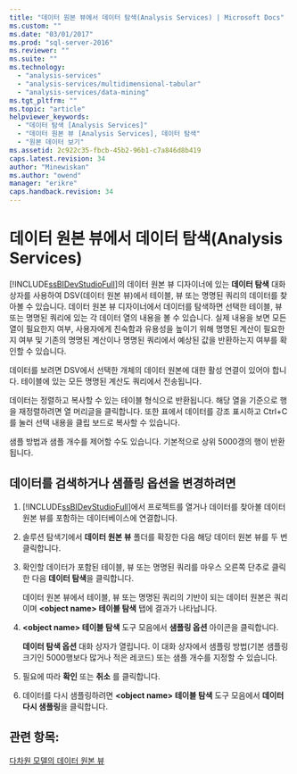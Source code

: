 ```yaml
---
title: "데이터 원본 뷰에서 데이터 탐색(Analysis Services) | Microsoft Docs"
ms.custom: ""
ms.date: "03/01/2017"
ms.prod: "sql-server-2016"
ms.reviewer: ""
ms.suite: ""
ms.technology: 
  - "analysis-services"
  - "analysis-services/multidimensional-tabular"
  - "analysis-services/data-mining"
ms.tgt_pltfrm: ""
ms.topic: "article"
helpviewer_keywords: 
  - "데이터 탐색 [Analysis Services]"
  - "데이터 원본 뷰 [Analysis Services], 데이터 탐색"
  - "원본 데이터 보기"
ms.assetid: 2c922c35-fbcb-45b2-96b1-c7a846d8b419
caps.latest.revision: 34
author: "Minewiskan"
ms.author: "owend"
manager: "erikre"
caps.handback.revision: 34
---
```

# 데이터 원본 뷰에서 데이터 탐색(Analysis Services)
  [!INCLUDE[ssBIDevStudioFull](../../includes/ssbidevstudiofull-md.md)]의 데이터 원본 뷰 디자이너에 있는 **데이터 탐색** 대화 상자를 사용하여 DSV(데이터 원본 뷰)에서 테이블, 뷰 또는 명명된 쿼리의 데이터를 찾아볼 수 있습니다. 데이터 원본 뷰 디자이너에서 데이터를 탐색하면 선택한 테이블, 뷰 또는 명명된 쿼리에 있는 각 데이터 열의 내용을 볼 수 있습니다. 실제 내용을 보면 모든 열이 필요한지 여부, 사용자에게 친숙함과 유용성을 높이기 위해 명명된 계산이 필요한지 여부 및 기존의 명명된 계산이나 명명된 쿼리에서 예상된 값을 반환하는지 여부를 확인할 수 있습니다.  
  
 데이터를 보려면 DSV에서 선택한 개체의 데이터 원본에 대한 활성 연결이 있어야 합니다. 테이블에 있는 모든 명명된 계산도 쿼리에서 전송됩니다.  
  
 데이터는 정렬하고 복사할 수 있는 테이블 형식으로 반환됩니다. 해당 열을 기준으로 행을 재정렬하려면 열 머리글을 클릭합니다. 또한 표에서 데이터를 강조 표시하고 Ctrl+C를 눌러 선택 내용을 클립 보드로 복사할 수 있습니다.  
  
 샘플 방법과 샘플 개수를 제어할 수도 있습니다. 기본적으로 상위 5000갱의 행이 반환됩니다.  
  
## 데이터를 검색하거나 샘플링 옵션을 변경하려면  
  
1.  [!INCLUDE[ssBIDevStudioFull](../../includes/ssbidevstudiofull-md.md)]에서 프로젝트를 열거나 데이터를 찾아볼 데이터 원본 뷰를 포함하는 데이터베이스에 연결합니다.  
  
2.  솔루션 탐색기에서 **데이터 원본 뷰** 폴더를 확장한 다음 해당 데이터 원본 뷰를 두 번 클릭합니다.  
  
3.  확인할 데이터가 포함된 테이블, 뷰 또는 명명된 쿼리를 마우스 오른쪽 단추로 클릭한 다음 **데이터 탐색**을 클릭합니다.  
  
     데이터 원본 뷰에서 테이블, 뷰 또는 명명된 쿼리의 기반이 되는 데이터 원본은 쿼리이며 **\<object name> 테이블 탐색** 탭에 결과가 나타납니다.  
  
4.  **\<object name> 테이블 탐색** 도구 모음에서 **샘플링 옵션** 아이콘을 클릭합니다.  
  
     **데이터 탐색 옵션** 대화 상자가 열립니다. 이 대화 상자에서 샘플링 방법(기본 샘플링 크기인 5000행보다 많거나 적은 레코드) 또는 샘플 개수를 지정할 수 있습니다.  
  
5.  필요에 따라 **확인** 또는 **취소** 를 클릭합니다.  
  
6.  데이터를 다시 샘플링하려면 **\<object name> 테이블 탐색** 도구 모음에서 **데이터 다시 샘플링**을 클릭합니다.  
  
## 관련 항목:  
 [다차원 모델의 데이터 원본 뷰](../../analysis-services/multidimensional-models/data-source-views-in-multidimensional-models.md)  
  
  